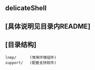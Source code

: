 ## delicateShell

[具体说明见目录内README]
---

[目录结构]
---

```
lnmp/      (常用环境组件)  
support/   (配套支持软件)  
```
